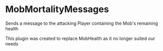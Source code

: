 MobMortalityMessages
====================

Sends a message to the attacking Player containing the Mob's remaining health

This plugin was created to replace MobHealth as it no longer suited our needs
